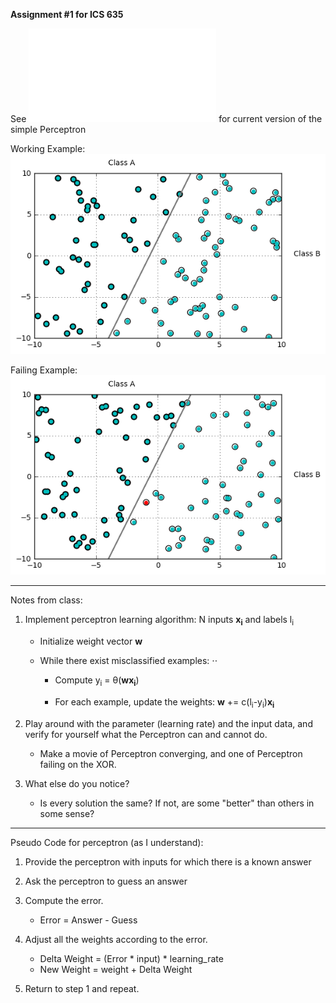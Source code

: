 **Assignment #1 for ICS 635**

See ![Code](Perceptron.py) for current version of the simple Perceptron 

Working Example:
![](output_9_1.png)

Failing Example:
![](output_10_1.png)

- - -

Notes from class:

1. Implement perceptron learning algorithm: N inputs **x<sub>i</sub>** and labels l<sub>i</sub>
   * Initialize weight vector **w**
   * While there exist misclassified examples: ⋅⋅

      * Compute y<sub>i</sub> = θ(**wx<sub>i</sub>**)      
 
      * For each example, update the weights: **w** += c(l<sub>i</sub>-y<sub>i</sub>)**x<sub>i</sub>**
   
1. Play around with the parameter (learning rate) and the input data, and verify for yourself what the Perceptron can and cannot do.

   * Make a movie of Perceptron converging, and one of Perceptron failing on the XOR.
 
1. What else do you notice?

   * Is every solution the same? If not, are some "better" than others in some sense?


- - -

Pseudo Code for perceptron (as I understand):

1. Provide the perceptron with inputs for which there is a known answer
1. Ask the perceptron to guess an answer
1. Compute the error.
    
    * Error = Answer - Guess

1. Adjust all the weights according to the error.

    * Delta Weight = (Error * input) * learning_rate
    * New Weight = weight  + Delta Weight
    
1. Return to step 1 and repeat.
